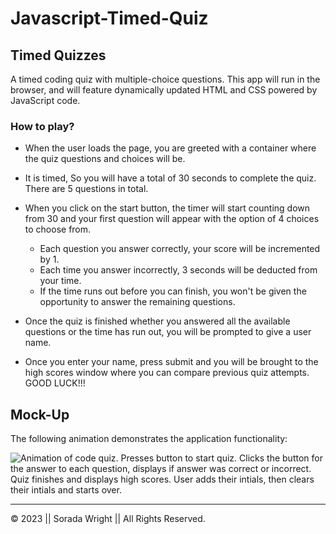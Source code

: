 # Javascript-Timed-Quiz

## Timed Quizzes

A timed coding quiz with multiple-choice questions. This app will run in the browser, and will feature dynamically updated HTML and CSS powered by JavaScript code. 

### How to play?

* When the user loads the page, you are greeted with a container where the quiz questions and choices will be. 

* It is timed, So you will have a total of 30 seconds to complete the quiz. There are 5 questions in total.

* When you click on the start button, the timer will start counting down from 30 and your first question will appear with the option of 4 choices to choose from. 
  - Each question you answer correctly, your score will be incremented by 1. 
  -  Each time you answer incorrectly, 3 seconds will be deducted from your time.
  - If the time runs out before you can finish, you won't be given the opportunity to answer the remaining questions.

* Once the quiz is finished whether you answered all the available questions or the time has run out, you will be prompted to give a user name. 

* Once you enter your name, press submit and you will be brought to the high scores window where you can compare previous quiz attempts. GOOD LUCK!!!

## Mock-Up

The following animation demonstrates the application functionality:

![Animation of code quiz. Presses button to start quiz. Clicks the button for the answer to each question, displays if answer was correct or incorrect. Quiz finishes and displays high scores. User adds their intials, then clears their intials and starts over.](./assets/08-web-apis-challenge-demo.gif)

---
© 2023 || Sorada Wright || All Rights Reserved.
